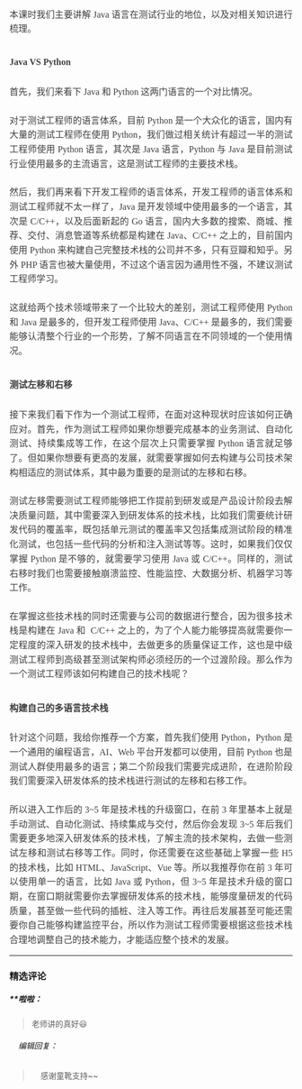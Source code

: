 <p style="text-align: justify; line-height: 1.75em;"><span style="color: rgb(63, 63, 63); font-family: 微软雅黑, &quot;Microsoft YaHei&quot;; font-size: 16px;"><span style="font-family: 微软雅黑, &quot;Microsoft YaHei&quot;; color: rgb(63, 63, 63);">本课时我们主要讲解</span> Java 语言在测试行业的地位，以及对相关知识进行梳理。</span></p>
<h2><p style="line-height: 1.75em; text-align: justify;"><span style="color: rgb(63, 63, 63); font-family: 微软雅黑, &quot;Microsoft YaHei&quot;; font-size: 16px;">Java VS Python</span></p></h2>
<p style="margin-bottom: 0pt; margin-top: 0pt; font-size: 11pt; color: rgb(73, 73, 73); line-height: 1.75em; text-align: justify;"><span style="color: rgb(63, 63, 63); font-family: 微软雅黑, &quot;Microsoft YaHei&quot;; font-size: 16px;">首先，我们来看下 Java 和 Python 这两门语言的一个对比情况。</span></p>
<p style="line-height: 1.7;margin-bottom: 0pt;margin-top: 0pt;font-size: 11pt;color: #494949;"><br></p>
<p style="margin-bottom: 0pt; margin-top: 0pt; font-size: 11pt; color: rgb(73, 73, 73); line-height: 1.75em; text-align: justify;"><span style="color: rgb(63, 63, 63); font-family: 微软雅黑, &quot;Microsoft YaHei&quot;; font-size: 16px;">对于测试工程师的语言体系，目前 Python 是一个大众化的语言，国内有大量的测试工程师在使用 Python，我们做过相关统计有超过一半的测试工程师使用 Python 语言，其次是 Java 语言，Python 与 Java 是目前测试行业使用最多的主流语言，这是测试工程师的主要技术栈。</span></p>
<p style="line-height: 1.7;margin-bottom: 0pt;margin-top: 0pt;font-size: 11pt;color: #494949;"><br></p>
<p style="margin-bottom: 0pt; margin-top: 0pt; font-size: 11pt; color: rgb(73, 73, 73); line-height: 1.75em; text-align: justify;"><span style="color: rgb(63, 63, 63); font-family: 微软雅黑, &quot;Microsoft YaHei&quot;; font-size: 16px;">然后，我们再来看下开发工程师的语言体系，开发工程师的语言体系和测试工程师就不太一样了，Java 是开发领域中使用最多的一个语言，其次是 C/C++，以及后面新起的 Go 语言，国内大多数的搜索、商城、推荐、交付、消息管道等系统都是构建在 Java、C/C++ 之上的，目前国内使用 Python 来构建自己完整技术栈的公司并不多，只有豆瓣和知乎。另外 PHP 语言也被大量使用，不过这个语言因为通用性不强，不建议测试工程师学习。 </span></p>
<p style="line-height: 1.7;margin-bottom: 0pt;margin-top: 0pt;font-size: 11pt;color: #494949;"><br></p>
<p style="margin-bottom: 0pt; margin-top: 0pt; font-size: 11pt; color: rgb(73, 73, 73); line-height: 1.75em; text-align: justify;"><span style="color: rgb(63, 63, 63); font-family: 微软雅黑, &quot;Microsoft YaHei&quot;; font-size: 16px;">这就给两个技术领域带来了一个比较大的差别，测试工程师使用 Python 和 Java 是最多的，但开发工程师使用 Java、C/C++ 是最多的，我们需要能够认清整个行业的一个形势，了解不同语言在不同领域的一个使用情况。</span></p>
<h2><p style="line-height: 1.75em; text-align: justify;"><span style="color: rgb(63, 63, 63); font-family: 微软雅黑, &quot;Microsoft YaHei&quot;; font-size: 16px;">测试左移和右移</span></p></h2>
<p style="margin-bottom: 0pt; margin-top: 0pt; font-size: 11pt; color: rgb(73, 73, 73); line-height: 1.75em; text-align: justify;"><span style="color: rgb(63, 63, 63); font-family: 微软雅黑, &quot;Microsoft YaHei&quot;; font-size: 16px;">接下来我们看下作为一个测试工程师，在面对这种现状时应该如何正确应对。首先，作为测试工程师如果你想要完成基本的业务测试、自动化测试、持续集成等工作，在这个层次上只需要掌握 Python 语言就足够了。但如果你想要有更高的发展，就需要掌握如何去构建与公司技术架构相适应的测试体系，其中最为重要的是测试的左移和右移。</span></p>
<p style="line-height: 1.7;margin-bottom: 0pt;margin-top: 0pt;font-size: 11pt;color: #494949;"><br></p>
<p style="margin-bottom: 0pt; margin-top: 0pt; font-size: 11pt; color: rgb(73, 73, 73); line-height: 1.75em; text-align: justify;"><span style="color: rgb(63, 63, 63); font-family: 微软雅黑, &quot;Microsoft YaHei&quot;; font-size: 16px;">测试左移需要测试工程师能够把工作提前到研发或是产品设计阶段去解决质量问题，其中需要深入到研发体系的技术栈，比如我们需要统计研发代码的覆盖率，既包括单元测试的覆盖率又包括集成测试阶段的精准化测试，也包括一些代码的分析和注入测试等等。这时，如果我们仅仅掌握 Python 是不够的，就需要学习使用 Java 或 C/C++。同样的，测试右移时我们也需要接触崩溃监控、性能监控、大数据分析、机器学习等工作。</span></p>
<p style="line-height: 1.7;margin-bottom: 0pt;margin-top: 0pt;font-size: 11pt;color: #494949;"><br></p>
<p style="margin-bottom: 0pt; margin-top: 0pt; font-size: 11pt; color: rgb(73, 73, 73); text-align: justify; line-height: 1.75em;"><span style="color: rgb(63, 63, 63); font-family: 微软雅黑, &quot;Microsoft YaHei&quot;; font-size: 16px;">在掌握这些技术栈的同时还需要与公司的数据进行整合，因为很多技术栈是构建在 Java 和 &nbsp;C/C++ 之上的，为了个人能力能够提高就需要你一定程度的深入研发的技术栈中，去做更多的质量保证工作，这也是中级测试工程师到高级甚至测试架构师必须经历的一个过渡阶段。那么作为一个测试工程师该如何构建自己的技术栈呢？</span></p>
<h2><p style="line-height: 1.75em; text-align: justify;"><span style="color: rgb(63, 63, 63); font-family: 微软雅黑, &quot;Microsoft YaHei&quot;; font-size: 16px;">构建自己的多语言技术栈</span></p></h2>
<p style="margin-bottom: 0pt; margin-top: 0pt; font-size: 11pt; color: rgb(73, 73, 73); line-height: 1.75em; text-align: justify;"><span style="color: rgb(63, 63, 63); font-family: 微软雅黑, &quot;Microsoft YaHei&quot;; font-size: 16px;">针对这个问题，我给你推荐一个方案，首先我们使用 Python，Python 是一个通用的编程语言，AI、Web 平台开发都可以使用，目前 Python 也是测试人群使用最多的语言；第二个阶段我们需要完成进阶，在进阶阶段我们需要深入研发体系的技术栈进行测试的左移和右移工作。</span></p>
<p style="line-height: 1.7;margin-bottom: 0pt;margin-top: 0pt;font-size: 11pt;color: #494949;"><br></p>
<p style="margin-bottom: 0pt; margin-top: 0pt; font-size: 11pt; color: rgb(73, 73, 73); line-height: 1.75em; text-align: justify;"><span style="color: rgb(63, 63, 63); font-family: 微软雅黑, &quot;Microsoft YaHei&quot;; font-size: 16px;">所以进入工作后的 3~5 年是技术栈的升级窗口，在前 3 年里基本上就是手动测试、自动化测试、持续集成与交付，然后你会发现 3~5 年后我们需要更多地深入研发体系的技术栈，了解主流的技术架构，去做一些测试左移和测试右移等工作。同时，你还需要在这些基础上掌握一些 H5 的技术栈，比如 HTML、JavaScript、Vue 等。所以我推荐你在前 3 年可以使用单一的语言，比如 Java 或 Python，但 3~5 年是技术升级的窗口期，在窗口期就需要你去掌握研发体系的技术栈，能够度量研发的代码质量，甚至做一些代码的插桩、注入等工作。再往后发展甚至可能还需要你自己能够构建监控平台，所以作为测试工程师需要根据这些技术栈合理地调整自己的技术能力，才能适应整个技术的发展。</span></p>

---

### 精选评论

##### **啦啦：
> 老师讲的真好😃

 ###### &nbsp;&nbsp;&nbsp; 编辑回复：
> &nbsp;&nbsp;&nbsp; 感谢童靴支持~~

